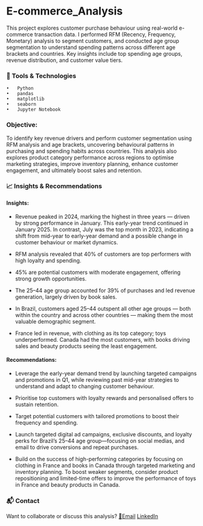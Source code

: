# E-commerce_Analysis
This project explores customer purchase behaviour using real-world e-commerce transaction data. I performed RFM (Recency, Frequency, Monetary) analysis to segment customers, and conducted age group segmentation to understand spending patterns across different age brackets and countries. Key insights include top spending age groups, revenue distribution, and customer value tiers. 

### 🧰 Tools & Technologies
	•	Python
	•	pandas
	•	matplotlib
	•	seaborn
	•	Jupyter Notebook

### Objective:
To identify key revenue drivers and perform customer segmentation using RFM analysis and age brackets, uncovering behavioural patterns in purchasing and spending habits across countries. This analysis also explores product category performance across regions to optimise marketing strategies, improve inventory planning, enhance customer engagement, and ultimately boost sales and retention.

### 📈 Insights & Recommendations

#### Insights:
- Revenue peaked in 2024, marking the highest in three years — driven by strong performance in January. This early-year trend continued in January 2025. In contrast, July was the top month in 2023, indicating a shift from mid-year to early-year demand and a possible change in customer behaviour or market dynamics.

- RFM analysis revealed that 40% of customers are top performers with high loyalty and spending.

- 45% are potential customers with moderate engagement, offering strong growth opportunities.
  
- The 25–44 age group accounted for 39% of purchases and led revenue generation, largely driven by book sales.
  
- In Brazil, customers aged 25–44 outspent all other age groups — both within the country and across other countries — making them the most valuable demographic segment.

- France led in revenue, with clothing as its top category; toys underperformed. Canada had the most customers, with books driving sales and beauty products seeing the least engagement.

#### Recommendations:
- Leverage the early-year demand trend by launching targeted campaigns and promotions in Q1, while reviewing past mid-year strategies to understand and adapt to changing customer behaviour.

- Prioritise top customers with loyalty rewards and personalised offers to sustain retention.

- Target potential customers with tailored promotions to boost their frequency and spending.

- Launch targeted digital ad campaigns, exclusive discounts, and loyalty perks for Brazil’s 25–44 age group—focusing on social medias, and email to drive conversions and repeat purchases.

- Build on the success of high-performing categories by focusing on clothing in France and books in Canada through targeted marketing and inventory planning. To boost weaker segments, consider product repositioning and limited-time offers to improve the performance of toys in France and beauty products in Canada.

### 📬 Contact

Want to collaborate or discuss this analysis? 
[📧Email](mathiasmichael2@gmail.com)
[LinkedIn](linkedin.com/in/michael-matty)

